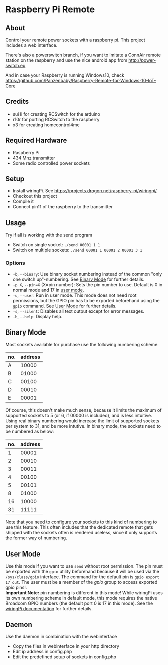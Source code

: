 # Raspberry Pi Remote

## About
Control your remote power sockets with a raspberry pi.
This project includes a web interface.

There's also a powerswitch branch, if you want to imitate a ConnAir remote
station on the raspberry and use the nice android app from
http://power-switch.eu

And in case your Raspberry is running Windows10, check
https://github.com/Panzenbaby/Raspberry-Remote-for-Windows-10-IoT-Core

## Credits
* sui li for creating RCSwitch for the arduino
* r10r for porting RCSwitch to the raspberry
* x3 for creating homecontrol4me

## Required Hardware
* Raspberry Pi
* 434 Mhz transmitter
* Some radio controlled power sockets

## Setup
* Install wiringPi. See https://projects.drogon.net/raspberry-pi/wiringpi/
* Checkout this project
* Compile it
* Connect pin11 of the raspberry to the transmitter

## Usage
Try if all is working with the send program
*  Switch on single socket: `./send 00001 1 1`
*  Switch on multiple sockets: `./send 00001 1 00001 2 00001 3 1`

### Options
* `-b`, `--binary`: Use binary socket numbering instead of the common "only one switch up"-numbering. See [Binary Mode](#binary-mode) for further details.
* `-p X`, `--pin=X` (X=pin number): Sets the pin number to use. Default is 0 in normal mode and 17 in [user mode](#user-mode).
* `-u`, `--user`: Run in user mode. This mode does not need root permissions, but the GPIO pin has to be exported beforehand using the `gpio` command. See [User Mode](#user-mode) for further details.
* `-s`, `--silent`: Disables all text output except for error messages.
* `-h`, `--help`: Display help.

## Binary Mode
Most sockets available for purchase use the following numbering scheme:

no. | address
--- | -------
  A |   10000
  B |   01000
  C |   00100
  D |   00010
  E |   00001

Of course, this doesn't make much sense, because it limits the maximum of supported sockets to 5 (or 6, if 00000 is included), and is less intuitive. Using real binary numbering would increase the limit of supported sockets per system to 31, and be more intutive. In binary mode, the sockets need to be numbered as below:

no. | address
--- | -------
  1 |   00001
  2 |   00010
  3 |   00011
  4 |   00100
  5 |   00101
  8 |   01000
 16 |   10000
 31 |   11111

Note that you need to configure your sockets to this kind of numbering to use this feature. This often includes that the dedicated remote that gets shipped with the sockets often is rendered useless, since it only supports the former way of numbering.

## User Mode
Use this mode if you want to use `send` without root permission. The pin must be exported with the `gpio` utility beforehand because it will be used via the `/sys/class/gpio` interface. The command for the default pin is `gpio export 17 out`. The user must be a member of the *gpio* group to access exported gpio pins!.  
**Important Note:** pin numbering is different in this mode! While wiringPi uses its own numbering scheme in default mode, this mode requires the native Broadcom GPIO numbers (the default port 0 is 17 in this mode). See the [wiringPi documentation](http://wiringpi.com/pins/) for further details.

## Daemon
Use the daemon in combination with the webinterface
* Copy the files in webinterface in your http directory
* Edit ip address in config.php
* Edit the predefined setup of sockets in config.php

